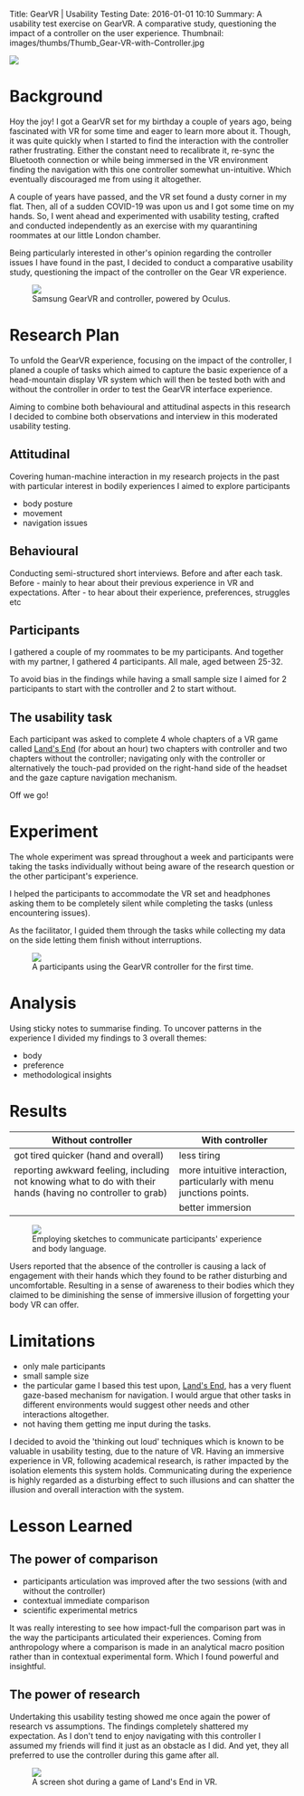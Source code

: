 Title: GearVR | Usability Testing
Date: 2016-01-01 10:10
Summary: A usability test exercise on GearVR. A comparative study, questioning the impact of a controller on the user experience.
Thumbnail: images/thumbs/Thumb_Gear-VR-with-Controller.jpg

<img class="fit image" src="images/fulls/VR_usability_test_landsend.jpg" />

# Background

Hoy the joy! I got a GearVR set for my birthday a couple of years ago, being fascinated with VR for some time and eager to learn more about it. Though, it was quite quickly when I started to find the interaction with the controller rather frustrating. Either the constant need to recalibrate it, re-sync the Bluetooth connection or while being immersed in the VR environment finding the navigation with this one controller somewhat un-intuitive. Which eventually discouraged me from using it altogether.

A couple of years have passed, and the VR set found a dusty corner in my flat. Then, all of a sudden COVID-19 was upon us and I got some time on my hands. So, I went ahead and experimented with usability testing, crafted and conducted independently as an exercise with my quarantining roommates at our little London chamber.

Being particularly interested in other's opinion regarding the controller issues I have found in the past, I decided to conduct a comparative usability study, questioning the impact of the controller on the Gear VR experience.

<figure>
  <img class="fit image" src="images/fulls/Gear-VR-with-Controller.jpg" />
  <figcaption>Samsung GearVR and controller, powered by Oculus.</figcaption>
</figure>


# Research Plan

To unfold the GearVR experience, focusing on the impact of the controller, I planed a couple of tasks which aimed to capture the basic experience of a head-mountain display VR system which will then be tested both with and without the controller in order to test the GearVR interface experience.

Aiming to combine both behavioural and attitudinal aspects in this research I decided to combine both observations and interview in this moderated usability testing.

## Attitudinal

Covering human-machine interaction in my research projects in the past with particular interest in bodily experiences I aimed to explore participants

- body posture
- movement
- navigation issues

## Behavioural

Conducting semi-structured short interviews. Before and after each task.
Before - mainly to hear about their previous experience in VR and expectations.
After - to hear about their experience, preferences, struggles etc

## Participants

I gathered a couple of my roommates to be my participants. And together with my partner, I gathered 4 participants. All male, aged between 25-32.

To avoid bias in the findings while having a small sample size I aimed for 2 participants to start with the controller and 2 to start without.

## The usability task

Each participant was asked to complete 4 whole chapters of a VR game called [Land's End](http://www.landsendgame.com/) (for about an hour) two chapters with controller and two chapters without the controller; navigating only with the controller or alternatively the touch-pad provided on the right-hand side of the headset and the gaze capture navigation mechanism.


Off we go!


# Experiment

The whole experiment was spread throughout a week and participants were taking the tasks individually without being aware of the research question or the other participant's experience.


I helped the participants to accommodate the VR set and headphones asking them to be completely silent while completing the tasks (unless encountering issues).


As the facilitator, I guided them through the tasks while collecting my data on the side letting them finish without interruptions.


<figure>
  <img class="fit image" src="images/fulls/VR_usability_test.jpg" />
  <figcaption> A participants using the GearVR controller for the first time. </figcaption>
</figure>

# Analysis

Using sticky notes to summarise finding. To uncover patterns in the experience I divided my findings to 3 overall themes:

- body
- preference
- methodological insights  


# Results

| Without controller| With controller|
|---|---|
|  got tired quicker (hand and overall) | less tiring |
| reporting awkward feeling, including not knowing what to do with their hands (having no controller to grab)  | more intuitive interaction, particularly with menu junctions points.  |
|   | better immersion |


<figure>
  <img class="fit image" src="images/fulls/VR_usability_comb_sketch_2.png" />
  <figcaption> Employing sketches to communicate participants' experience and body language. </figcaption>
</figure>

Users reported that the absence of the controller is causing a lack of engagement with their hands which they found to be rather disturbing and uncomfortable. Resulting in a sense of awareness to their bodies which they claimed to be diminishing the sense of immersive illusion of forgetting your body VR can offer.


# Limitations

- only male participants
- small sample size
- the particular game I based this test upon, [Land's End](http://www.landsendgame.com/), has a very fluent gaze-based mechanism for navigation. I would argue that other tasks in different environments would suggest other needs and other interactions altogether.
- not having them getting me input during the tasks.

I decided to avoid the 'thinking out loud' techniques which is known to be valuable in usability testing, due to the nature of VR. Having an immersive experience in VR, following academical research, is rather impacted by the isolation elements this system holds.
Communicating during the experience is highly regarded as a disturbing effect to such illusions and can shatter the illusion and overall interaction with the system.



# Lesson Learned

## The power of comparison

  - participants articulation was improved after the two sessions (with and without the controller)
  - contextual immediate comparison
  - scientific experimental metrics


It was really interesting to see how impact-full the comparison part was in the way the participants articulated their experiences.
Coming from anthropology where a comparison is made in an analytical macro position rather than in contextual experimental form. Which I found powerful and insightful.

## The power of research

Undertaking this usability testing showed me once again the power of research vs assumptions.
The findings completely shattered my expectation. As I don't tend to enjoy navigating with this controller I assumed my friends will find it just as an obstacle as I did. And yet, they all preferred to use the controller during this game after all.

<figure>
  <img class="fit image" src="images/fulls/VR_usability_test_landsend2.jpg" />
  <figcaption> A screen shot during a game of Land's End in VR.</figcaption>
</figure>

